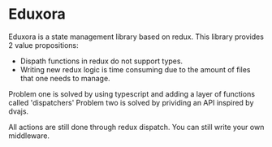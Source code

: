 
# Eduxora

Eduxora is a state management library based on redux.
This library provides 2 value propositions:
* Dispath functions in redux do not support types.
* Writing new redux logic is time consuming due to the amount of files that one needs to manage.

Problem one is solved by using typescript and adding a layer of functions called 'dispatchers'
Problem two is solved by prividing an API inspired by dvajs.

All actions are still done through redux dispatch. You can still write your own middleware.

